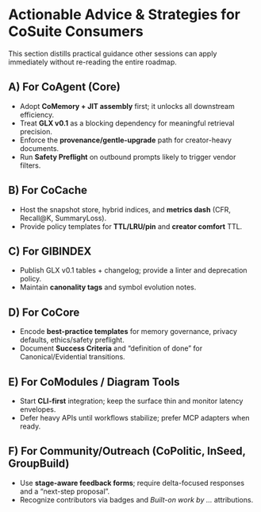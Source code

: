 # Actionable Advice & Strategies for CoSuite Consumers

This section distills practical guidance other sessions can apply immediately without re-reading the entire roadmap.

## A) For CoAgent (Core)
- Adopt **CoMemory + JIT assembly** first; it unlocks all downstream efficiency.
- Treat **GLX v0.1** as a blocking dependency for meaningful retrieval precision.
- Enforce the **provenance/gentle-upgrade** path for creator-heavy documents.
- Run **Safety Preflight** on outbound prompts likely to trigger vendor filters.

## B) For CoCache
- Host the snapshot store, hybrid indices, and **metrics dash** (CFR, Recall@K, SummaryLoss).
- Provide policy templates for **TTL/LRU/pin** and **creator comfort** TTL.

## C) For GIBINDEX
- Publish GLX v0.1 tables + changelog; provide a linter and deprecation policy.
- Maintain **canonality tags** and symbol evolution notes.

## D) For CoCore
- Encode **best-practice templates** for memory governance, privacy defaults, ethics/safety preflight.
- Document **Success Criteria** and “definition of done” for Canonical/Evidential transitions.

## E) For CoModules / Diagram Tools
- Start **CLI-first** integration; keep the surface thin and monitor latency envelopes.
- Defer heavy APIs until workflows stabilize; prefer MCP adapters when ready.

## F) For Community/Outreach (CoPolitic, InSeed, GroupBuild)
- Use **stage-aware feedback forms**; require delta-focused responses and a “next-step proposal”.
- Recognize contributors via badges and *Built-on work by …* attributions.

